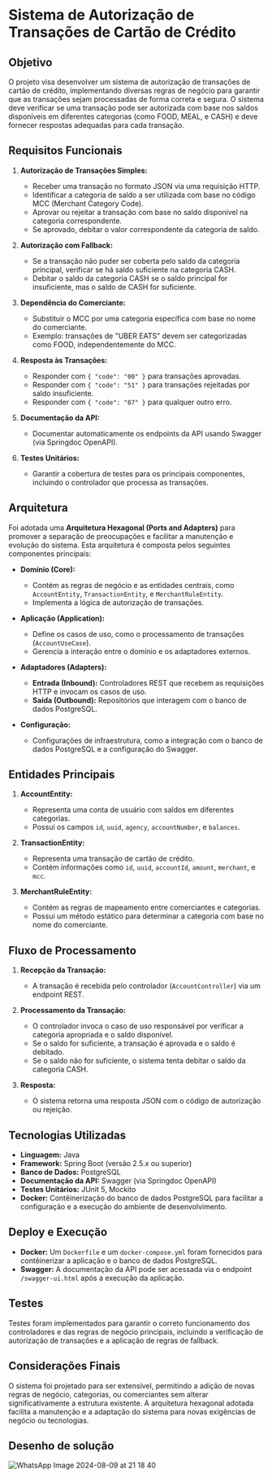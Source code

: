 # Sistema de Autorização de Transações de Cartão de Crédito

## Objetivo
O projeto visa desenvolver um sistema de autorização de transações de cartão de crédito, implementando diversas regras de negócio para garantir que as transações sejam processadas de forma correta e segura. O sistema deve verificar se uma transação pode ser autorizada com base nos saldos disponíveis em diferentes categorias (como FOOD, MEAL, e CASH) e deve fornecer respostas adequadas para cada transação.

## Requisitos Funcionais

1. **Autorização de Transações Simples:**
   - Receber uma transação no formato JSON via uma requisição HTTP.
   - Identificar a categoria de saldo a ser utilizada com base no código MCC (Merchant Category Code).
   - Aprovar ou rejeitar a transação com base no saldo disponível na categoria correspondente.
   - Se aprovado, debitar o valor correspondente da categoria de saldo.

2. **Autorização com Fallback:**
   - Se a transação não puder ser coberta pelo saldo da categoria principal, verificar se há saldo suficiente na categoria CASH.
   - Debitar o saldo da categoria CASH se o saldo principal for insuficiente, mas o saldo de CASH for suficiente.

3. **Dependência do Comerciante:**
   - Substituir o MCC por uma categoria específica com base no nome do comerciante.
   - Exemplo: transações de "UBER EATS" devem ser categorizadas como FOOD, independentemente do MCC.

4. **Resposta às Transações:**
   - Responder com `{ "code": "00" }` para transações aprovadas.
   - Responder com `{ "code": "51" }` para transações rejeitadas por saldo insuficiente.
   - Responder com `{ "code": "07" }` para qualquer outro erro.

5. **Documentação da API:**
   - Documentar automaticamente os endpoints da API usando Swagger (via Springdoc OpenAPI).

6. **Testes Unitários:**
   - Garantir a cobertura de testes para os principais componentes, incluindo o controlador que processa as transações.

## Arquitetura
Foi adotada uma **Arquitetura Hexagonal (Ports and Adapters)** para promover a separação de preocupações e facilitar a manutenção e evolução do sistema. Esta arquitetura é composta pelos seguintes componentes principais:

- **Domínio (Core):**
  - Contém as regras de negócio e as entidades centrais, como `AccountEntity`, `TransactionEntity`, e `MerchantRuleEntity`.
  - Implementa a lógica de autorização de transações.

- **Aplicação (Application):**
  - Define os casos de uso, como o processamento de transações (`AccountUseCase`).
  - Gerencia a interação entre o domínio e os adaptadores externos.

- **Adaptadores (Adapters):**
  - **Entrada (Inbound):** Controladores REST que recebem as requisições HTTP e invocam os casos de uso.
  - **Saída (Outbound):** Repositórios que interagem com o banco de dados PostgreSQL.

- **Configuração:**
  - Configurações de infraestrutura, como a integração com o banco de dados PostgreSQL e a configuração do Swagger.

## Entidades Principais

1. **AccountEntity:**
   - Representa uma conta de usuário com saldos em diferentes categorias.
   - Possui os campos `id`, `uuid`, `agency`, `accountNumber`, e `balances`.

2. **TransactionEntity:**
   - Representa uma transação de cartão de crédito.
   - Contém informações como `id`, `uuid`, `accountId`, `amount`, `merchant`, e `mcc`.

3. **MerchantRuleEntity:**
   - Contém as regras de mapeamento entre comerciantes e categorias.
   - Possui um método estático para determinar a categoria com base no nome do comerciante.

## Fluxo de Processamento

1. **Recepção da Transação:**
   - A transação é recebida pelo controlador (`AccountController`) via um endpoint REST.

2. **Processamento da Transação:**
   - O controlador invoca o caso de uso responsável por verificar a categoria apropriada e o saldo disponível.
   - Se o saldo for suficiente, a transação é aprovada e o saldo é debitado.
   - Se o saldo não for suficiente, o sistema tenta debitar o saldo da categoria CASH.

3. **Resposta:**
   - O sistema retorna uma resposta JSON com o código de autorização ou rejeição.

## Tecnologias Utilizadas

- **Linguagem:** Java
- **Framework:** Spring Boot (versão 2.5.x ou superior)
- **Banco de Dados:** PostgreSQL
- **Documentação da API:** Swagger (via Springdoc OpenAPI)
- **Testes Unitários:** JUnit 5, Mockito
- **Docker:** Contêinerização do banco de dados PostgreSQL para facilitar a configuração e a execução do ambiente de desenvolvimento.

## Deploy e Execução

- **Docker:** Um `Dockerfile` e um `docker-compose.yml` foram fornecidos para contêinerizar a aplicação e o banco de dados PostgreSQL.
- **Swagger:** A documentação da API pode ser acessada via o endpoint `/swagger-ui.html` após a execução da aplicação.

## Testes
Testes foram implementados para garantir o correto funcionamento dos controladores e das regras de negócio principais, incluindo a verificação de autorização de transações e a aplicação de regras de fallback.

## Considerações Finais
O sistema foi projetado para ser extensível, permitindo a adição de novas regras de negócio, categorias, ou comerciantes sem alterar significativamente a estrutura existente. A arquitetura hexagonal adotada facilita a manutenção e a adaptação do sistema para novas exigências de negócio ou tecnologias.


## Desenho de solução

![WhatsApp Image 2024-08-09 at 21 18 40](https://github.com/user-attachments/assets/616c636f-ee9d-41aa-abc4-e083c6ea5868)
